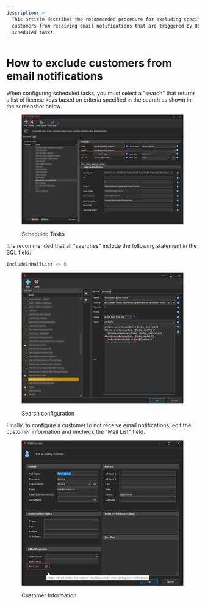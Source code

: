 ```yaml
---
description: >-
  This article describes the recommended procedure for excluding specific
  customers from receiving email notifications that are triggered by QLM's
  scheduled tasks.
---
```


# How to exclude customers from email notifications

When configuring scheduled tasks, you must select a "search" that returns a list of license keys based on criteria specified in the search as shown in the screenshot below.

<figure><img src="../.gitbook/assets/image (1).png" alt=""><figcaption><p>Scheduled Tasks</p></figcaption></figure>

It is recommended that all "searches" include the following statement in the SQL field:&#x20;

```sql
IncludeInMailList <> 0
```

<figure><img src="../.gitbook/assets/image (1) (1).png" alt=""><figcaption><p>Search configuration</p></figcaption></figure>

Finally, to configure a customer to not receive email notifications, edit the customer information and uncheck the "Mail List" field.

<figure><img src="../.gitbook/assets/image (3).png" alt=""><figcaption><p>Customer Information</p></figcaption></figure>

